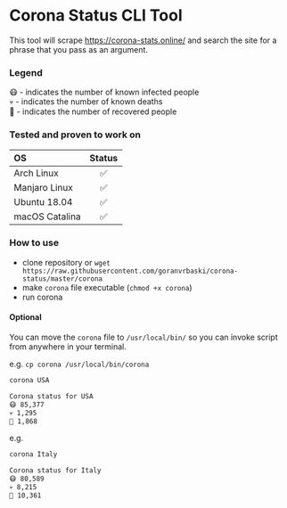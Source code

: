 # Corona Status CLI Tool

This tool will scrape https://corona-stats.online/ and search the site for a phrase that you pass as an argument.

### Legend

😷 - indicates the number of known infected people  
💀 - indicates the number of known deaths  
💊 - indicates the number of recovered people

### Tested and proven to work on 
| OS  | Status |
| :---         |     :---:      | 
| Arch Linux  | ✅ |
| Manjaro Linux  | ✅ |
| Ubuntu 18.04  | ✅ |
| macOS Catalina | ✅ |

### How to use

- clone repository or `wget https://raw.githubusercontent.com/goranvrbaski/corona-status/master/corona`
- make `corona` file executable (`chmod +x corona`)
- run corona

#### Optional
You can move the `corona` file to `/usr/local/bin/` so you can invoke script from anywhere in your terminal. 

e.g. `cp corona /usr/local/bin/corona`


```bash
corona USA

Corona status for USA
😷 85,377
💀 1,295
💊 1,868
```

e.g.

```bash
corona Italy

Corona status for Italy
😷 80,589
💀 8,215
💊 10,361
```
